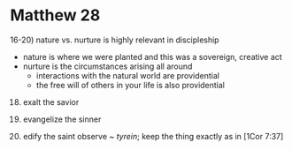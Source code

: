 # Matthew 28


16-20) 
nature vs. nurture is highly relevant in discipleship
- nature is where we were planted and this was a sovereign, creative act
- nurture is the circumstances arising all around
  - interactions with the natural world are providential
  - the free will of others in your life is also providential

18) exalt the savior

19) evangelize the sinner

20) edify the saint
observe ~ _tyrein_; keep the thing exactly as in [1Cor 7:37]
